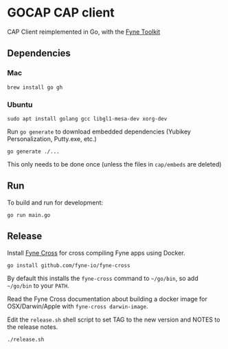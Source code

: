 # GOCAP CAP client

CAP Client reimplemented in Go, with the [Fyne Toolkit](https://fyne.io)


## Dependencies

### Mac

``` shell
brew install go gh
```

### Ubuntu

``` shell
sudo apt install golang gcc libgl1-mesa-dev xorg-dev
```

Run `go generate` to download embedded dependencies (Yubikey Personalization, Putty.exe, etc.)

```
go generate ./...
```

This only needs to be done once (unless the files in `cap/embeds` are deleted)

## Run

To build and run for development:

```
go run main.go
```

## Release

Install [Fyne Cross](https://github.com/fyne-io/fyne-cross) for cross compiling Fyne apps using Docker.

``` shell
go install github.com/fyne-io/fyne-cross
```

By default this installs the `fyne-cross` command to `~/go/bin`, so add `~/go/bin` to your `PATH`.

Read the Fyne Cross documentation about building a docker image for OSX/Darwin/Apple with `fyne-cross darwin-image`.

Edit the `release.sh` shell script to set TAG to the new version and NOTES to the release notes.

``` shell
./release.sh
```
